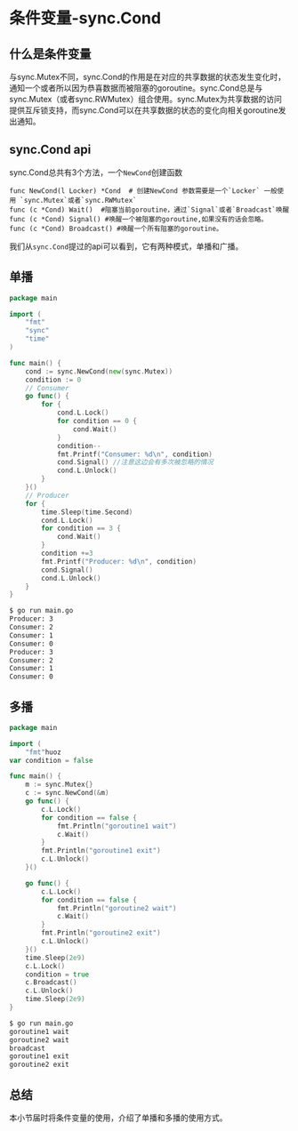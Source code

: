 # 条件变量-sync.Cond


## 什么是条件变量

与sync.Mutex不同，sync.Cond的作用是在对应的共享数据的状态发生变化时，通知一个或者所以因为恭喜数据而被阻塞的goroutine。sync.Cond总是与sync.Mutex（或者sync.RWMutex）组合使用。sync.Mutex为共享数据的访问提供互斥锁支持，而sync.Cond可以在共享数据的状态的变化向相关goroutine发出通知。

## sync.Cond api

sync.Cond总共有3个方法，一个`NewCond`创建函数
```
func NewCond(l Locker) *Cond  # 创建NewCond 参数需要是一个`Locker` 一般使用 `sync.Mutex`或者`sync.RWMutex`
func (c *Cond) Wait()  #阻塞当前goroutine，通过`Signal`或者`Broadcast`唤醒
func (c *Cond) Signal() #唤醒一个被阻塞的goroutine,如果没有的话会忽略。 
func (c *Cond) Broadcast() #唤醒一个所有阻塞的goroutine。
```

我们从`sync.Cond`提过的api可以看到，它有两种模式，单播和广播。

## 单播

```go
package main

import (
	"fmt"
	"sync"
	"time"
)

func main() {
	cond := sync.NewCond(new(sync.Mutex))
	condition := 0
	// Consumer
	go func() {
		for {
			cond.L.Lock()
			for condition == 0 {
				cond.Wait()
			}
			condition--
			fmt.Printf("Consumer: %d\n", condition)
			cond.Signal() //注意这边会有多次被忽略的情况
			cond.L.Unlock()
		}
	}()
	// Producer
	for {
		time.Sleep(time.Second)
		cond.L.Lock()
		for condition == 3 {
			cond.Wait()
		}
		condition +=3
		fmt.Printf("Producer: %d\n", condition)
		cond.Signal()
		cond.L.Unlock()
	}
}
```

```bash
$ go run main.go
Producer: 3
Consumer: 2
Consumer: 1
Consumer: 0
Producer: 3
Consumer: 2
Consumer: 1
Consumer: 0
```

## 多播

```go
package main

import (
	"fmt"huoz
var condition = false

func main() {
	m := sync.Mutex{}
	c := sync.NewCond(&m)
	go func() {
		c.L.Lock()
		for condition == false {
			fmt.Println("goroutine1 wait")
			c.Wait()
		}
		fmt.Println("goroutine1 exit")
		c.L.Unlock()
	}()

	go func() {
		c.L.Lock()
		for condition == false {
			fmt.Println("goroutine2 wait")
			c.Wait()
		}
		fmt.Println("goroutine2 exit")
		c.L.Unlock()
	}()
	time.Sleep(2e9)
	c.L.Lock()
	condition = true
	c.Broadcast()
	c.L.Unlock()
	time.Sleep(2e9)
}
```

```bash
$ go run main.go
goroutine1 wait
goroutine2 wait
broadcast
goroutine1 exit
goroutine2 exit
```

## 总结

本小节届时将条件变量的使用，介绍了单播和多播的使用方式。